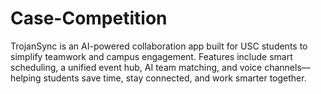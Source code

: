 # Case-Competition
TrojanSync is an AI-powered collaboration app built for USC students to simplify teamwork and campus engagement. Features include smart scheduling, a unified event hub, AI team matching, and voice channels—helping students save time, stay connected, and work smarter together.
